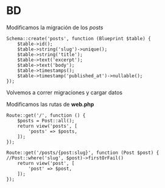 # BD

Modificamos la migración de los _posts_

```
Schema::create('posts', function (Blueprint $table) {
    $table->id();
    $table->string('slug')->unique();
    $table->string('title');
    $table->text('excerpt');
    $table->text('body');
    $table->timestamps();
    $table->timestamp('published_at')->nullable();
});

```

Volvemos a correr migraciones y cargar datos

Modificamos las rutas de **web.php**

```
Route::get('/', function () {
    $posts = Post::all();
    return view('posts', [
        'posts' => $posts,
    ]);
});

Route::get('/posts/{post:slug}', function (Post $post) { //Post::where('slug', $post)->firstOrFail()
    return view('post', [
        'post' => $post,
    ]);
});
```
